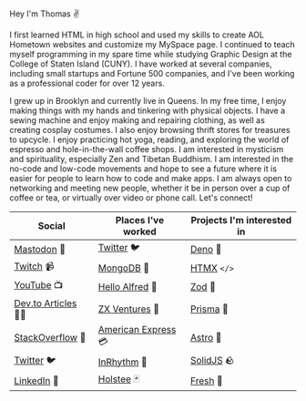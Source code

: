 Hey I'm Thomas ✌️

I first learned HTML in high school and used my skills to create AOL Hometown websites and customize my MySpace page. I continued to teach myself programming in my spare time while studying Graphic Design at the College of Staten Island (CUNY). I have worked at several companies, including small startups and Fortune 500 companies, and I've been working as a professional coder for over 12 years.

I grew up in Brooklyn and currently live in Queens. In my free time, I enjoy making things with my hands and tinkering with physical objects. I have a sewing machine and enjoy making and repairing clothing, as well as creating cosplay costumes. I also enjoy browsing thrift stores for treasures to upcycle. I enjoy practicing hot yoga, reading, and exploring the world of espresso and hole-in-the-wall coffee shops. I am interested in mysticism and spirituality, especially Zen and Tibetan Buddhism. I am interested in the no-code and low-code movements and hope to see a future where it is easier for people to learn how to code and make apps. I am always open to networking and meeting new people, whether it be in person over a cup of coffee or tea, or virtually over video or phone call. Let's connect!

| Social                                              | Places I've worked                                      | Projects I'm interested in             |
|-----------------------------------------------------|---------------------------------------------------------|----------------------------------------|
| [Mastodon](https://indieweb.social/@thomasreggi) 🐘 | [Twitter](https://twitter.com/) 🐦                      | [Deno](https://deno.land/) 🦕          |
| [Twitch](http://twitch.com/thomasreggi) 📹          | [MongoDB](https://www.mongodb.com/) 🍃                  | [HTMX](https://htmx.org) `</>`         |
| [YouTube](https://youtube.com/thomasreggi) 📺       | [Hello Alfred](https://www.helloalfred.com/) 🦇         | [Zod](https://zod.dev/) 🔻             |
| [Dev.to Articles](https://dev.to/reggi) 🧑‍💻          | [ZX Ventures](https://zx-ventures.com/) 🍺              | [Prisma](https://www.prisma.io/) 🌈    |
| [StackOverflow](http://stackoverflow.reggi.com) 🥞  | [American Express](https://www.americanexpress.com/) 💳 | [Astro](https://astro.build/) 🚀       |
| [Twitter](http://twitter.reggi.com) 🐦              | [InRhythm](https://www.inrhythm.com/) 🍊                | [SolidJS](https://www.solidjs.com/) 🪨 |
| [LinkedIn](http://linkedin.reggi.com) 🔗            | [Holstee](https://www.holstee.com/) 🃏                  | [Fresh](https://fresh.deno.dev/) 🍋    |
